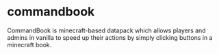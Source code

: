 # commandbook
CommandBook is minecraft-based datapack which allows players and admins in vanilla to speed up their actions by simply clicking buttons in a minecraft book.
